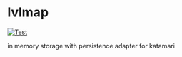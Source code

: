 # lvlmap

[![Test](https://github.com/benitogf/lvlmap/actions/workflows/tests.yml/badge.svg)](https://github.com/benitogf/lvlmap/actions/workflows/tests.yml)

in memory storage with persistence adapter for katamari